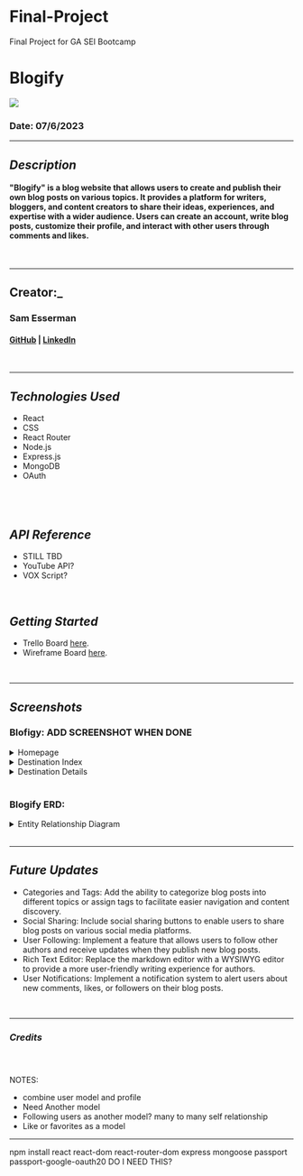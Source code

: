 # Final-Project
Final Project for GA SEI Bootcamp 

# Blogify

<img src="images/JourneyMate.png" name="image-name">

### Date: 07/6/2023

---

## **_Description_**

#### "Blogify" is a blog website that allows users to create and publish their own blog posts on various topics. It provides a platform for writers, bloggers, and content creators to share their ideas, experiences, and expertise with a wider audience. Users can create an account, write blog posts, customize their profile, and interact with other users through comments and likes.

<br>

---

## **Creator:_**

### Sam Esserman

#### [GitHub](https://github.com/SLEsserman) | [LinkedIn](https://www.linkedin.com/in/samuel-esserman/)

<br>

---

## **_Technologies Used_**
- React
- CSS
- React Router
- Node.js
- Express.js
- MongoDB
- OAuth

## <br>

## **_API Reference_**

- STILL TBD
- YouTube API? 
- VOX Script?

<br>

## **_Getting Started_**

- Trello Board [here](https://trello.com/b/0LGswtn6/final-project).
- Wireframe Board [here](https://whimsical.com/wireframe-final-project-TenYfeG4E8UCq1ME3VN9mz).
<br>

---

## **_Screenshots_**

### Blofigy: ADD SCREENSHOT WHEN DONE

<details>
<summary>Homepage</summary>
  <img src="images/wireframe_1.png" name="image-name">
</details>
<details>
<summary>Destination Index</summary>
  <img src="images/wireframe_2.png" name="image-name">
</details>
<details>
 <summary>Destination Details</summary>
  <img src="images/wireframe_3.png" name="image-name">
</details>
<br>

### Blogify ERD:

<details>
 <summary>Entity Relationship Diagram</summary>
  [here](https://whimsical.com/final-project-GN2hfSWSq9Uj55yJWbPMCW)
</details>
<br>

---

## **_Future Updates_**

- Categories and Tags: Add the ability to categorize blog posts into different topics or assign tags to facilitate easier navigation and content discovery.
- Social Sharing: Include social sharing buttons to enable users to share blog posts on various social media platforms.
- User Following: Implement a feature that allows users to follow other authors and receive updates when they publish new blog posts.
- Rich Text Editor: Replace the markdown editor with a WYSIWYG editor to provide a more user-friendly writing experience for authors.
- User Notifications: Implement a notification system to alert users about new comments, likes, or followers on their blog posts.

<br>

---

### **_Credits_**

<br>

#####

#####

#####

#####

NOTES:
- combine user model and profile
- Need Another model
- Following users as another model? many to many self relationship
- Like or favorites as a model

---
npm install react react-dom react-router-dom express mongoose passport passport-google-oauth20
DO I NEED THIS?
